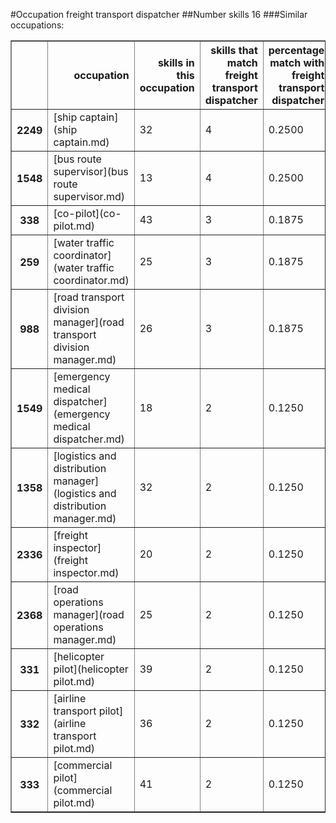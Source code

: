 #Occupation freight transport dispatcher
##Number skills 16
###Similar occupations:
<table border="1" class="dataframe">
  <thead>
    <tr style="text-align: right;">
      <th></th>
      <th>occupation</th>
      <th>skills in this occupation</th>
      <th>skills that match freight transport dispatcher</th>
      <th>percentage match with freight transport dispatcher</th>
      <th>skills not in freight transport dispatcher</th>
    </tr>
  </thead>
  <tbody>
    <tr>
      <th>2249</th>
      <td>[ship captain](ship captain.md)</td>
      <td>32</td>
      <td>4</td>
      <td>0.2500</td>
      <td>28</td>
    </tr>
    <tr>
      <th>1548</th>
      <td>[bus route supervisor](bus route supervisor.md)</td>
      <td>13</td>
      <td>4</td>
      <td>0.2500</td>
      <td>9</td>
    </tr>
    <tr>
      <th>338</th>
      <td>[co-pilot](co-pilot.md)</td>
      <td>43</td>
      <td>3</td>
      <td>0.1875</td>
      <td>40</td>
    </tr>
    <tr>
      <th>259</th>
      <td>[water traffic coordinator](water traffic coordinator.md)</td>
      <td>25</td>
      <td>3</td>
      <td>0.1875</td>
      <td>22</td>
    </tr>
    <tr>
      <th>988</th>
      <td>[road transport division manager](road transport division manager.md)</td>
      <td>26</td>
      <td>3</td>
      <td>0.1875</td>
      <td>23</td>
    </tr>
    <tr>
      <th>1549</th>
      <td>[emergency medical dispatcher](emergency medical dispatcher.md)</td>
      <td>18</td>
      <td>2</td>
      <td>0.1250</td>
      <td>16</td>
    </tr>
    <tr>
      <th>1358</th>
      <td>[logistics and distribution manager](logistics and distribution manager.md)</td>
      <td>32</td>
      <td>2</td>
      <td>0.1250</td>
      <td>30</td>
    </tr>
    <tr>
      <th>2336</th>
      <td>[freight inspector](freight inspector.md)</td>
      <td>20</td>
      <td>2</td>
      <td>0.1250</td>
      <td>18</td>
    </tr>
    <tr>
      <th>2368</th>
      <td>[road operations manager](road operations manager.md)</td>
      <td>25</td>
      <td>2</td>
      <td>0.1250</td>
      <td>23</td>
    </tr>
    <tr>
      <th>331</th>
      <td>[helicopter pilot](helicopter pilot.md)</td>
      <td>39</td>
      <td>2</td>
      <td>0.1250</td>
      <td>37</td>
    </tr>
    <tr>
      <th>332</th>
      <td>[airline transport pilot](airline transport pilot.md)</td>
      <td>36</td>
      <td>2</td>
      <td>0.1250</td>
      <td>34</td>
    </tr>
    <tr>
      <th>333</th>
      <td>[commercial pilot](commercial pilot.md)</td>
      <td>41</td>
      <td>2</td>
      <td>0.1250</td>
      <td>39</td>
    </tr>
  </tbody>
</table>
